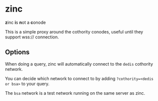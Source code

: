 # zinc
**z**inc **i**s **n**ot a **c**onode

This is a simple proxy around the cothority conodes, useful until they support wss:// connection.

## Options

When doing a query, zinc will automatically connect to the `dedis` cothority network.

You can decide which network to connect to by adding `?cothority=<dedis or bsa>` to your query.

The `bsa` network is a test network running on the same server as zinc.
